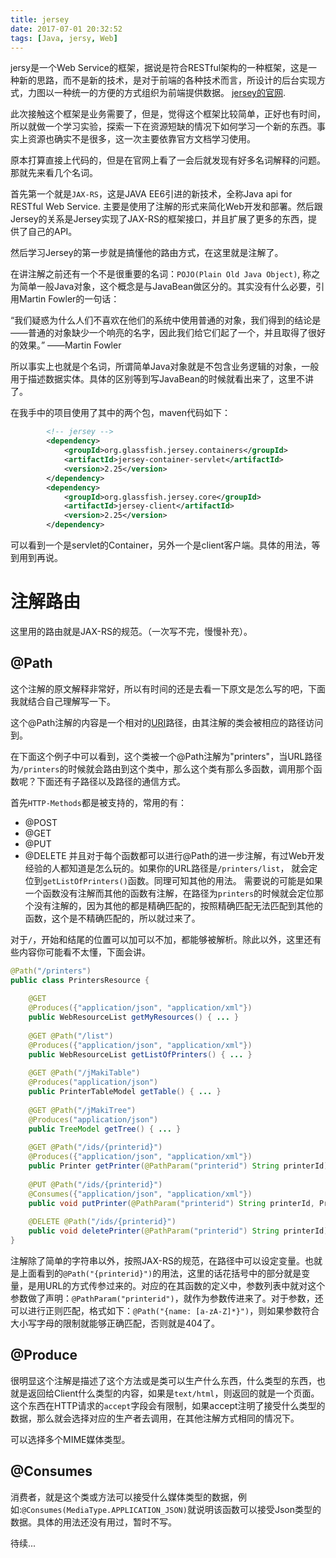 ```yaml
---
title: jersey
date: 2017-07-01 20:32:52
tags: [Java, jersy, Web]
---
```


jersy是一个Web Service的框架，据说是符合RESTful架构的一种框架，这是一种新的思路，而不是新的技术，是对于前端的各种技术而言，所设计的后台实现方式，力图以一种统一的方便的方式组织为前端提供数据。
[jersey的官网](https://jersy.gtihub.io).

此次接触这个框架是业务需要了，但是，觉得这个框架比较简单，正好也有时间，所以就做一个学习实验，探索一下在资源短缺的情况下如何学习一个新的东西。事实上资源也确实不是很多，这一次主要依靠官方文档学习使用。

原本打算直接上代码的，但是在官网上看了一会后就发现有好多名词解释的问题。那就先来看几个名词。

首先第一个就是`JAX-RS`，这是JAVA EE6引进的新技术，全称Java api for RESTful Web Service. 主要是使用了注解的形式来简化Web开发和部署。然后跟Jersey的关系是Jersey实现了JAX-RS的框架接口，并且扩展了更多的东西，提供了自己的API。

然后学习Jersey的第一步就是搞懂他的路由方式，在这里就是注解了。

在讲注解之前还有一个不是很重要的名词：`POJO(Plain Old Java Object)`, 称之为简单一般Java对象，这个概念是与JavaBean做区分的。其实没有什么必要，引用Martin Fowler的一句话：

“我们疑惑为什么人们不喜欢在他们的系统中使用普通的对象，我们得到的结论是——普通的对象缺少一个响亮的名字，因此我们给它们起了一个，并且取得了很好的效果。”       ——Martin Fowler

所以事实上也就是个名词，所谓简单Java对象就是不包含业务逻辑的对象，一般用于描述数据实体。具体的区别等到写JavaBean的时候就看出来了，这里不讲了。


在我手中的项目使用了其中的两个包，maven代码如下：

```xml
        <!-- jersey -->
        <dependency>
            <groupId>org.glassfish.jersey.containers</groupId>
            <artifactId>jersey-container-servlet</artifactId>
            <version>2.25</version>
        </dependency>
        <dependency>
            <groupId>org.glassfish.jersey.core</groupId>
            <artifactId>jersey-client</artifactId>
            <version>2.25</version>
        </dependency>
```
可以看到一个是servlet的Container，另外一个是client客户端。具体的用法，等到用到再说。

# 注解路由

这里用的路由就是JAX-RS的规范。（一次写不完，慢慢补充）。

## @Path
这个注解的原文解释非常好，所以有时间的还是去看一下原文是怎么写的吧，下面我就结合自己理解写一下。

这个@Path注解的内容是一个相对的[URI](2017/URI)路径，由其注解的类会被相应的路径访问到。

在下面这个例子中可以看到，这个类被一个@Path注解为"printers"，当URL路径为`/printers`的时候就会路由到这个类中，那么这个类有那么多函数，调用那个函数呢？下面还有子路径以及路径的通信方式。

首先`HTTP-Methods`都是被支持的，常用的有：
- @POST
- @GET
- @PUT
- @DELETE
并且对于每个函数都可以进行@Path的进一步注解，有过Web开发经验的人都知道是怎么玩的。如果你的URL路径是`/printers/list`， 就会定位到`getListOfPrinters()`函数。同理可知其他的用法。
需要说的可能是如果一个函数没有注解而其他的函数有注解，在路径为`printers`的时候就会定位那个没有注解的，因为其他的都是精确匹配的，按照精确匹配无法匹配到其他的函数，这个是不精确匹配的，所以就过来了。

对于`/`，开始和结尾的位置可以加可以不加，都能够被解析。除此以外，这里还有些内容你可能看不太懂，下面会讲。

```java
@Path("/printers")
public class PrintersResource {
 
    @GET
    @Produces({"application/json", "application/xml"})
    public WebResourceList getMyResources() { ... }
 
    @GET @Path("/list")
    @Produces({"application/json", "application/xml"})
    public WebResourceList getListOfPrinters() { ... }
 
    @GET @Path("/jMakiTable")
    @Produces("application/json")
    public PrinterTableModel getTable() { ... }
 
    @GET @Path("/jMakiTree")
    @Produces("application/json")
    public TreeModel getTree() { ... }
 
    @GET @Path("/ids/{printerid}")
    @Produces({"application/json", "application/xml"})
    public Printer getPrinter(@PathParam("printerid") String printerId) { ... }
 
    @PUT @Path("/ids/{printerid}")
    @Consumes({"application/json", "application/xml"})
    public void putPrinter(@PathParam("printerid") String printerId, Printer printer) { ... }
 
    @DELETE @Path("/ids/{printerid}")
    public void deletePrinter(@PathParam("printerid") String printerId) { ... }
}
```
注解除了简单的字符串以外，按照JAX-RS的规范，在路径中可以设定变量。也就是上面看到的`@Path("{printerid}")`的用法，这里的话花括号中的部分就是变量，是用URL的方式传参过来的。对应的在其函数的定义中，参数列表中就对这个参数做了声明：`@PathParam("printerid")`，就作为参数传进来了。对于参数，还可以进行正则匹配，格式如下：`@Path("{name: [a-zA-Z]*}")`，则如果参数符合大小写字母的限制就能够正确匹配，否则就是404了。

## @Produce
很明显这个注解是描述了这个方法或是类可以生产什么东西，什么类型的东西，也就是返回给Client什么类型的内容，如果是`text/html`，则返回的就是一个页面。这个东西在HTTP请求的`accept`字段会有限制，如果accept注明了接受什么类型的数据，那么就会选择对应的生产者去调用，在其他注解方式相同的情况下。

可以选择多个MIME媒体类型。
## @Consumes
消费者，就是这个类或方法可以接受什么媒体类型的数据，例如:`@Consumes(MediaType.APPLICATION_JSON)`就说明该函数可以接受Json类型的数据。具体的用法还没有用过，暂时不写。

待续...
